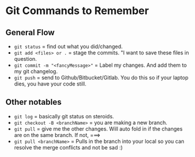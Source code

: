 # Git Commands to Remember

## General Flow
- `git status` = find out what you did/changed.
- `git add <files> or .` = stage the commits. "I want to save these files in question.
- `git commit -m "<fancyMessage>"` = Label my changes. And add them to my git changelog.
- `git push` = send to Github/Bitbucket/Gitlab. You do this so if your laptop dies, you have your code still.

## Other notables
- `git log` = basically git status on steroids.
- `git checkout -B <branchName>` = you are making a new branch.
- `git pull` = give me the other changes. Will auto fold in if the changes are on the same branch. If not, ===>
- `git pull <branchName>` = Pulls in the branch into your local so you can resolve the merge conflicts and not be sad :)
